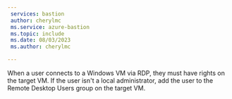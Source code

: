 ```yaml
---
 services: bastion
 author: cherylmc
 ms.service: azure-bastion
 ms.topic: include
 ms.date: 08/03/2023
 ms.author: cherylmc

---
```

When a user connects to a Windows VM via RDP, they must have rights on the target VM. If the user isn't a local administrator, add the user to the Remote Desktop Users group on the target VM.
